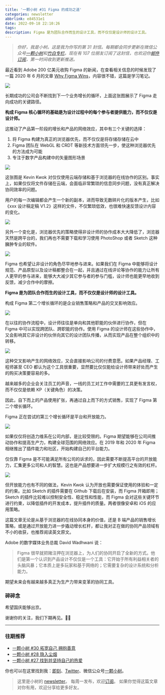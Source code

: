 ```yaml
---
title: '一颗小树 #31 Figma 的成功之道'
categories: newsletter
abbrlink: e84531e1
date: 2022-09-18 22:10:26
tags:
description: Figma 是为团队合作而生的设计工具，而不仅仅是设计师的设计工具。
---
```

> *你好，我是小树。这是我为你写的第 31 封信。每期都会同步更新在微信公众号[一颗小树](https://weixin.sogou.com/weixin?query=a_warm_tree)和[竹白专栏](https://xiaoshu.zhubai.love)。现在有 107 位朋友订阅了这封信，也欢迎你[邮件订阅](https://xiaoshu.zhubai.love)，第一时间收到更新推送。*

最近看到 Adobe 200 亿美元收购 Figma 的新闻，在查看相关信息的时候发现了一篇 2020 年 6 月的文章 [Why Figma Wins](https://kwokchain.com/2020/06/19/why-figma-wins/)，内容很不错，这篇是学习笔记。

![](/images/newsletter-31/loops-2.webp)

长期成功的公司会不断找到下一个业务增长的循环，上面这张图展示了 Figma 走向成功的关键路径。

**构成 Figma 核心循环的基础是为设计过程中的每个参与者提供能力，而不仅仅是设计师。**

这推动了产品第一阶段的增长和产品的网络效应，其中有三个关键的选择：

1. 将 Figma 构建为真正的浏览器优先，而不仅仅是将存储存储在云中
2. Figma 团队在 WebGL 和 CRDT 等新技术方面领先一步，使这种浏览器优先的方法成为可能
3. 专注于数字产品构建中的矢量图形场景

![](/images/newsletter-31/01.1-merged.webp)

这张图是 Kevin Kwok 对仅仅使用云端存储和基于浏览器的在线协作的区别。事实上，如果仅仅将文件存储在云端，会面临非常繁琐的信息同步问题，没有真正解决协同效率的问题。

用户的每一次编辑都会产生一个新的副本，进而导致无数碎片化的版本产生，比如《xxx 设计稿定稿 V1.2》这样的文件，不仅繁琐低效，也很难快速反馈设计内容的变化。

![](/images/newsletter-31/figma-in-all.webp)

另外一个变化是，浏览器优先的策略使得非设计师的协作成本大大降低了，浏览器天然是跨平台的，我们再也不需要下载和学习使用 PhotoShop 或者 Sketch 这种臃肿专业的软件。

![](/images/newsletter-31/04.1-means-of-ascent-merged.webp)

Figma 也希望让非设计的角色尽早地参与进来。如果我们在 Figma 中能够将设计规范、产品原型以及设计稿都整合在一起，并且通过在线评论等协作的能力让所有人更早的参与进来，能够大大减少其它参与者的参与门槛，设计师也能更早地收到反馈，减少合作中的摩擦。

**Figma 是为团队合作而生的设计工具，而不仅仅是设计师的设计工具。**

构成 Figma 第二个增长循环的是企业销售策略和产品的交叉影响效应。

![](/images/newsletter-31/05.1-cross-side-network-effects-merged.webp)

在以往的协作流程中，设计师往往是单向和其他职能的伙伴进行协作，但在 Figma 中可以实现跨团队、跨职能的协作。使用 Figma 的设计师在这些协作中，又会影响其它非设计的伙伴向其它的设计团队传播，从而实现产品在整个组织中的转移。

![](/images/newsletter-31/06.2-product-distribution.webp)

这种交叉影响产生的网络效应，又会直接影响公司的付费意愿。如果产品经理、工程师甚至 CEO 都认为这个工具很重要，显然要比仅仅能给设计师带来好处而产生的购买决策要容易的多。

越来越多的企业会关注员工的声音，一线的员工对工作中需要的工具更有发言权，而不仅仅是依赖 KP（关键角色）的决策。

因此，自下而上的产品使用扩张，再通过自上而下的方式销售，实现了 Figma 第二个增长循环。

Figma 正在尝试的第三个增长循环是平台和开放能力。

![](/images/newsletter-31/global-network-effects.webp)

如果仅仅将创造力维系在公司内部，是比较受限的。Figma 期望能够在公司间推动协作和提高生产力，构建全球范围的网络效应。在  2019 年和 2020 年 Figma 相继推出了插件能力和社区，开始构建自己的平台能力。

仅仅靠 Figma 是不可能满足所有公司的诉求的，因此需要不断提高平台的开放能力，汇集更多公司和人的智慧。这也是产品想要进一步扩大规模行之有效的杠杆。

![](/images/newsletter-31/plugin-system.webp)

但开放能力也有不同的做法，Kevin Kwok 认为开放也需要保证使用的体验和一定的约束。比如 Sketch 的插件需要在 Github 下载后在安装，而 Figma 开箱即用；Sketch 的插件比较难以控制安全性、稳定性和性能，而 Figma 会对这些关键环节进行约束，以降低插件的开发成本，提升插件的质量。两者很像安卓和 iOS 的应用策略。

这篇文章无论是从基于浏览器的在线协同本身的价值，还是 B 端产品的销售增长策略，或是通过开放能力进一步撬动增长杠杆，都让我对正在做的协同产品领域有不小的收获，也推荐阅读英文原文。

Adobe 的数字媒体业务总裁 David Wadhwani 说：

> Figma 很早就把赌注押在浏览器上，为人们的协同开启了全新的方式。他们是第一个认识到产品设计不仅仅是一个工具：它开始于所有利益相关者的头脑风暴；它本质上是多玩家和基于网络的；它需要复杂的设计系统和分析能力。

期望未来会有越来越多真正为生产力带来变革的协同工具。

### 碎碎念

希望国庆能够出京。

谢谢你的关注，我们下期再见。👋🏻

---

### 往期推荐
- [一颗小树 #30 拓宽自己 拥抱善意](https://mp.weixin.qq.com/s/grYVHXJa4UNPkv2L-PLUyA)
- [一颗小树 #28 隐入尘烟](https://mp.weixin.qq.com/s/c-nSs-e-VxvRJu2SrrMGpw)
- [一颗小树 #27 找到并坚持自己的热爱](https://mp.weixin.qq.com/s/-tF20PdAdMuqXakuBt7_wQ)

你也可以在这里找到我：[即刻](https://okjk.co/3Vsn5T)、[Twitter](https://twitter.com/yeshu_in_future)、微信公众号[一颗小树](https://weixin.sogou.com/weixin?query=a_warm_tree)。

> 这里是小树的 [newsletter](https://xiaoshu.zhubai.love)。 每周一发布，欢迎[订阅](https://xiaoshu.zhubai.love)。
> 如果你觉得这篇文章对你有用，欢迎分享给更多好友。

